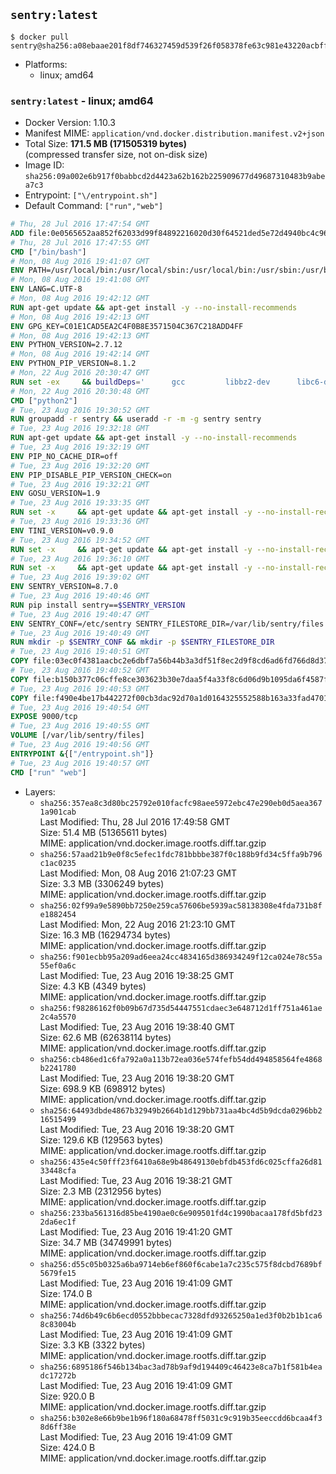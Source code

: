 ## `sentry:latest`

```console
$ docker pull sentry@sha256:a08ebaae201f8df746327459d539f26f058378fe63c981e43220acbff28f6397
```

-	Platforms:
	-	linux; amd64

### `sentry:latest` - linux; amd64

-	Docker Version: 1.10.3
-	Manifest MIME: `application/vnd.docker.distribution.manifest.v2+json`
-	Total Size: **171.5 MB (171505319 bytes)**  
	(compressed transfer size, not on-disk size)
-	Image ID: `sha256:09a002e6b917f0babbcd2d4423a62b162b225909677d49687310483b9abea7c3`
-	Entrypoint: `["\/entrypoint.sh"]`
-	Default Command: `["run","web"]`

```dockerfile
# Thu, 28 Jul 2016 17:47:54 GMT
ADD file:0e0565652aa852f62033d99f84892216020d30f64521ded5e72d4940bc4c9697 in /
# Thu, 28 Jul 2016 17:47:55 GMT
CMD ["/bin/bash"]
# Mon, 08 Aug 2016 19:41:07 GMT
ENV PATH=/usr/local/bin:/usr/local/sbin:/usr/local/bin:/usr/sbin:/usr/bin:/sbin:/bin
# Mon, 08 Aug 2016 19:41:08 GMT
ENV LANG=C.UTF-8
# Mon, 08 Aug 2016 19:42:12 GMT
RUN apt-get update && apt-get install -y --no-install-recommends 		ca-certificates 		libsqlite3-0 		libssl1.0.0 	&& rm -rf /var/lib/apt/lists/*
# Mon, 08 Aug 2016 19:42:13 GMT
ENV GPG_KEY=C01E1CAD5EA2C4F0B8E3571504C367C218ADD4FF
# Mon, 08 Aug 2016 19:42:13 GMT
ENV PYTHON_VERSION=2.7.12
# Mon, 08 Aug 2016 19:42:14 GMT
ENV PYTHON_PIP_VERSION=8.1.2
# Mon, 22 Aug 2016 20:30:47 GMT
RUN set -ex 	&& buildDeps=' 		gcc 		libbz2-dev 		libc6-dev 		libdb-dev 		libncurses-dev 		libreadline-dev 		libsqlite3-dev 		libssl-dev 		make 		tcl-dev 		tk-dev 		wget 		xz-utils 		zlib1g-dev 	' 	&& apt-get update && apt-get install -y $buildDeps --no-install-recommends && rm -rf /var/lib/apt/lists/* 		&& wget -O python.tar.xz "https://www.python.org/ftp/python/${PYTHON_VERSION%%[a-z]*}/Python-$PYTHON_VERSION.tar.xz" 	&& wget -O python.tar.xz.asc "https://www.python.org/ftp/python/${PYTHON_VERSION%%[a-z]*}/Python-$PYTHON_VERSION.tar.xz.asc" 	&& export GNUPGHOME="$(mktemp -d)" 	&& gpg --keyserver ha.pool.sks-keyservers.net --recv-keys "$GPG_KEY" 	&& gpg --batch --verify python.tar.xz.asc python.tar.xz 	&& rm -r "$GNUPGHOME" python.tar.xz.asc 	&& mkdir -p /usr/src/python 	&& tar -xJC /usr/src/python --strip-components=1 -f python.tar.xz 	&& rm python.tar.xz 		&& cd /usr/src/python 	&& ./configure 		--enable-shared 		--enable-unicode=ucs4 	&& make -j$(nproc) 	&& make install 	&& ldconfig 			&& wget -O /tmp/get-pip.py 'https://bootstrap.pypa.io/get-pip.py' 		&& python2 /tmp/get-pip.py "pip==$PYTHON_PIP_VERSION" 		&& rm /tmp/get-pip.py 	&& pip install --no-cache-dir --upgrade --force-reinstall "pip==$PYTHON_PIP_VERSION" 	&& [ "$(pip list |tac|tac| awk -F '[ ()]+' '$1 == "pip" { print $2; exit }')" = "$PYTHON_PIP_VERSION" ] 		&& find /usr/local -depth 		\( 			\( -type d -a -name test -o -name tests \) 			-o 			\( -type f -a -name '*.pyc' -o -name '*.pyo' \) 		\) -exec rm -rf '{}' + 	&& apt-get purge -y --auto-remove $buildDeps 	&& rm -rf /usr/src/python ~/.cache
# Mon, 22 Aug 2016 20:30:48 GMT
CMD ["python2"]
# Tue, 23 Aug 2016 19:30:52 GMT
RUN groupadd -r sentry && useradd -r -m -g sentry sentry
# Tue, 23 Aug 2016 19:32:18 GMT
RUN apt-get update && apt-get install -y --no-install-recommends         gcc         git         libffi-dev         libjpeg-dev         libpq-dev         libxml2-dev         libxslt-dev         libyaml-dev     && rm -rf /var/lib/apt/lists/*
# Tue, 23 Aug 2016 19:32:19 GMT
ENV PIP_NO_CACHE_DIR=off
# Tue, 23 Aug 2016 19:32:20 GMT
ENV PIP_DISABLE_PIP_VERSION_CHECK=on
# Tue, 23 Aug 2016 19:32:21 GMT
ENV GOSU_VERSION=1.9
# Tue, 23 Aug 2016 19:33:35 GMT
RUN set -x     && apt-get update && apt-get install -y --no-install-recommends wget && rm -rf /var/lib/apt/lists/*     && wget -O /usr/local/bin/gosu "https://github.com/tianon/gosu/releases/download/$GOSU_VERSION/gosu-$(dpkg --print-architecture)"     && wget -O /usr/local/bin/gosu.asc "https://github.com/tianon/gosu/releases/download/$GOSU_VERSION/gosu-$(dpkg --print-architecture).asc"     && export GNUPGHOME="$(mktemp -d)"     && gpg --keyserver ha.pool.sks-keyservers.net --recv-keys B42F6819007F00F88E364FD4036A9C25BF357DD4     && gpg --batch --verify /usr/local/bin/gosu.asc /usr/local/bin/gosu     && rm -r "$GNUPGHOME" /usr/local/bin/gosu.asc     && chmod +x /usr/local/bin/gosu     && gosu nobody true     && apt-get purge -y --auto-remove wget
# Tue, 23 Aug 2016 19:33:36 GMT
ENV TINI_VERSION=v0.9.0
# Tue, 23 Aug 2016 19:34:52 GMT
RUN set -x     && apt-get update && apt-get install -y --no-install-recommends wget && rm -rf /var/lib/apt/lists/*     && wget -O /usr/local/bin/tini "https://github.com/krallin/tini/releases/download/$TINI_VERSION/tini"     && wget -O /usr/local/bin/tini.asc "https://github.com/krallin/tini/releases/download/$TINI_VERSION/tini.asc"     && export GNUPGHOME="$(mktemp -d)"     && gpg --keyserver ha.pool.sks-keyservers.net --recv-keys 6380DC428747F6C393FEACA59A84159D7001A4E5     && gpg --batch --verify /usr/local/bin/tini.asc /usr/local/bin/tini     && rm -r "$GNUPGHOME" /usr/local/bin/tini.asc     && chmod +x /usr/local/bin/tini     && tini -h     && apt-get purge -y --auto-remove wget
# Tue, 23 Aug 2016 19:36:10 GMT
RUN set -x     && apt-get update && apt-get install -y --no-install-recommends make && rm -rf /var/lib/apt/lists/*     && pip install librabbitmq==1.6.1     && python -c 'import librabbitmq'     && apt-get purge -y --auto-remove make
# Tue, 23 Aug 2016 19:39:02 GMT
ENV SENTRY_VERSION=8.7.0
# Tue, 23 Aug 2016 19:40:46 GMT
RUN pip install sentry==$SENTRY_VERSION
# Tue, 23 Aug 2016 19:40:47 GMT
ENV SENTRY_CONF=/etc/sentry SENTRY_FILESTORE_DIR=/var/lib/sentry/files
# Tue, 23 Aug 2016 19:40:49 GMT
RUN mkdir -p $SENTRY_CONF && mkdir -p $SENTRY_FILESTORE_DIR
# Tue, 23 Aug 2016 19:40:51 GMT
COPY file:03ec0f4381aacbc2e6dbf7a56b44b3a3df51f8ec2d9f8cd6ad6fd766d8d378a3 in /etc/sentry/
# Tue, 23 Aug 2016 19:40:52 GMT
COPY file:b150b377c06cffe8ce303623b30e7daa5f4a33f8c6d06d9b1095da6f4587f69b in /etc/sentry/
# Tue, 23 Aug 2016 19:40:53 GMT
COPY file:f490e4be17b442272f00cb3dac92d70a1d0164325552588b163a33fad4701f18 in /entrypoint.sh
# Tue, 23 Aug 2016 19:40:54 GMT
EXPOSE 9000/tcp
# Tue, 23 Aug 2016 19:40:55 GMT
VOLUME [/var/lib/sentry/files]
# Tue, 23 Aug 2016 19:40:56 GMT
ENTRYPOINT &{["/entrypoint.sh"]}
# Tue, 23 Aug 2016 19:40:57 GMT
CMD ["run" "web"]
```

-	Layers:
	-	`sha256:357ea8c3d80bc25792e010facfc98aee5972ebc47e290eb0d5aea3671a901cab`  
		Last Modified: Thu, 28 Jul 2016 17:49:58 GMT  
		Size: 51.4 MB (51365611 bytes)  
		MIME: application/vnd.docker.image.rootfs.diff.tar.gzip
	-	`sha256:57aad21b9e0f8c5efec1fdc781bbbbe387f0c188b9fd34c5ffa9b796c1ac0235`  
		Last Modified: Mon, 08 Aug 2016 21:07:23 GMT  
		Size: 3.3 MB (3306249 bytes)  
		MIME: application/vnd.docker.image.rootfs.diff.tar.gzip
	-	`sha256:02f99a9e5890bb7250e259ca57606be5939ac58138308e4fda731b8fe1882454`  
		Last Modified: Mon, 22 Aug 2016 21:23:10 GMT  
		Size: 16.3 MB (16294734 bytes)  
		MIME: application/vnd.docker.image.rootfs.diff.tar.gzip
	-	`sha256:f901ecbb95a209ad6eea24cc4834165d386934249f12ca024e78c55a55ef0a6c`  
		Last Modified: Tue, 23 Aug 2016 19:38:25 GMT  
		Size: 4.3 KB (4349 bytes)  
		MIME: application/vnd.docker.image.rootfs.diff.tar.gzip
	-	`sha256:f98286162f0b09b67d735d54447551cdaec3e648712d1ff751a461ae2c4a5570`  
		Last Modified: Tue, 23 Aug 2016 19:38:40 GMT  
		Size: 62.6 MB (62638114 bytes)  
		MIME: application/vnd.docker.image.rootfs.diff.tar.gzip
	-	`sha256:cb486ed1c6fa792a0a113b72ea036e574fefb54dd494858564fe4868b2241780`  
		Last Modified: Tue, 23 Aug 2016 19:38:20 GMT  
		Size: 698.9 KB (698912 bytes)  
		MIME: application/vnd.docker.image.rootfs.diff.tar.gzip
	-	`sha256:64493dbde4867b32949b2664b1d129bb731aa4bc4d5b9dcda0296bb216515499`  
		Last Modified: Tue, 23 Aug 2016 19:38:20 GMT  
		Size: 129.6 KB (129563 bytes)  
		MIME: application/vnd.docker.image.rootfs.diff.tar.gzip
	-	`sha256:435e4c50fff23f6410a68e9b48649130ebfdb453fd6c025cffa26d8133448cfa`  
		Last Modified: Tue, 23 Aug 2016 19:38:21 GMT  
		Size: 2.3 MB (2312956 bytes)  
		MIME: application/vnd.docker.image.rootfs.diff.tar.gzip
	-	`sha256:233ba561316d85be4190ae0c6e909501fd4c1990bacaa178fd5bfd232da6ec1f`  
		Last Modified: Tue, 23 Aug 2016 19:41:20 GMT  
		Size: 34.7 MB (34749991 bytes)  
		MIME: application/vnd.docker.image.rootfs.diff.tar.gzip
	-	`sha256:d55c05b0325a6ba9714eb6ef860f6cabe1a7c235c575f8dcbd7689bf5679fe15`  
		Last Modified: Tue, 23 Aug 2016 19:41:09 GMT  
		Size: 174.0 B  
		MIME: application/vnd.docker.image.rootfs.diff.tar.gzip
	-	`sha256:74d6b49c6b6ecd0552bbbecac7328dfd93265250a1ed3f0b2b1b1ca68c83004b`  
		Last Modified: Tue, 23 Aug 2016 19:41:09 GMT  
		Size: 3.3 KB (3322 bytes)  
		MIME: application/vnd.docker.image.rootfs.diff.tar.gzip
	-	`sha256:6895186f546b134bac3ad78b9af9d194409c46423e8ca7b1f581b4eadc17272b`  
		Last Modified: Tue, 23 Aug 2016 19:41:09 GMT  
		Size: 920.0 B  
		MIME: application/vnd.docker.image.rootfs.diff.tar.gzip
	-	`sha256:b302e8e66b9be1b96f180a68478ff5031c9c919b35eeccdd6bcaa4f38d6ff38e`  
		Last Modified: Tue, 23 Aug 2016 19:41:09 GMT  
		Size: 424.0 B  
		MIME: application/vnd.docker.image.rootfs.diff.tar.gzip
